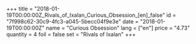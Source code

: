 +++
title = "2018-01-19T00:00:00Z_Rivals_of_Ixalan_Curious_Obsession_[en]_false"
id = "7f998c62-30c9-4fc3-a045-5becc04f9e3e"
date = "2018-01-19T00:00:00Z"
name = "Curious Obsession"
lang = ["en"]
price = "4.73"
quantity = 4
foil = false
set = "Rivals of Ixalan"
+++

